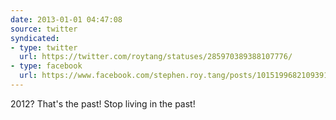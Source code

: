 ```yaml
---
date: 2013-01-01 04:47:08
source: twitter
syndicated:
- type: twitter
  url: https://twitter.com/roytang/statuses/285970389388107776/
- type: facebook
  url: https://www.facebook.com/stephen.roy.tang/posts/10151996821093912
---
```


2012? That's the past! Stop living in the past!